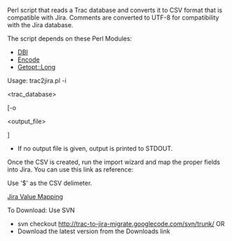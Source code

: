 Perl script that reads a Trac database and converts it to CSV format that is compatible with Jira. Comments are converted to UTF-8 for compatibility with the Jira database.

The script depends on these Perl Modules:
  * [DBI](http://search.cpan.org/~timb/DBI-1.604/)
  * [Encode](http://search.cpan.org/~dankogai/Encode-2.25/)
  * [Getopt::Long](http://search.cpan.org/~jv/Getopt-Long-2.37/)

Usage: trac2jira.pl -i 

<trac\_database>

 [-o 

<output\_file>

]
  * If no output file is given, output is printed to STDOUT.

Once the CSV is created, run the import wizard and map the proper fields into Jira. You can use this link as reference:

Use '$' as the CSV delimeter.

[Jira Value Mapping](http://www.atlassian.com/software/jira/docs/latest/csv_import.html#values)

To Download:
Use SVN
  * svn checkout http://trac-to-jira-migrate.googlecode.com/svn/trunk/
OR
  * Download the latest version from the Downloads link




